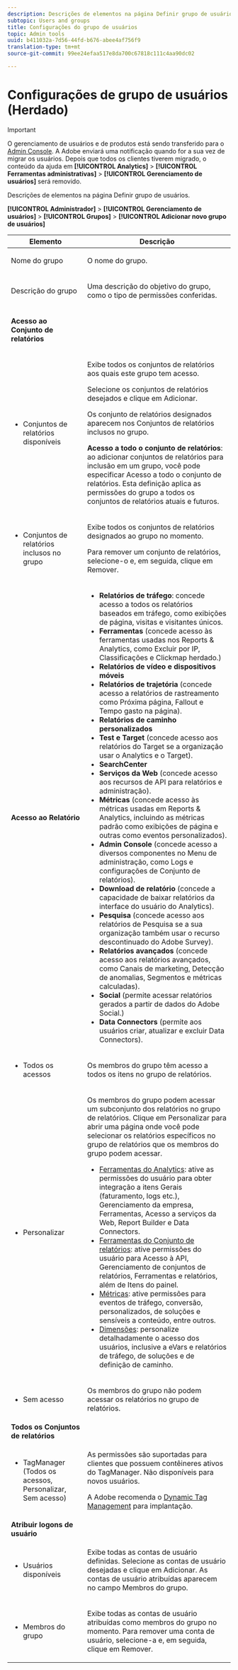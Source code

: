 ```yaml
---
description: Descrições de elementos na página Definir grupo de usuários.
subtopic: Users and groups
title: Configurações do grupo de usuários
topic: Admin tools
uuid: b411032a-7d56-44fd-b676-abee4af756f9
translation-type: tm+mt
source-git-commit: 99ee24efaa517e8da700c67818c111c4aa90dc02

---
```



# Configurações de grupo de usuários (Herdado)

>[!IMPORTANT]
>
>O gerenciamento de usuários e de produtos está sendo transferido para o [Admin Console](https://helpx.adobe.com/br/enterprise/using/admin-console.html). A Adobe enviará uma notificação quando for a sua vez de migrar os usuários. Depois que todos os clientes tiverem migrado, o conteúdo da ajuda em **[!UICONTROL Analytics]** > **[!UICONTROL Ferramentas administrativas]** > **[!UICONTROL Gerenciamento de usuários]** será removido.

Descrições de elementos na página Definir grupo de usuários.

**[!UICONTROL Administrador]** > **[!UICONTROL Gerenciamento de usuários]** > **[!UICONTROL Grupos]** > **[!UICONTROL Adicionar novo grupo de usuários]**

<table id="table_85E9EBF7984545C780631D6C2090BD99"> 
 <thead> 
  <tr> 
   <th colname="col1" class="entry"> Elemento </th> 
   <th colname="col2" class="entry"> Descrição </th> 
  </tr> 
 </thead>
 <tbody> 
  <tr> 
   <td colname="col1"> <p>Nome do grupo </p> </td> 
   <td colname="col2"> <p>O nome do grupo. </p> </td> 
  </tr> 
  <tr> 
   <td colname="col1"> <p>Descrição do grupo </p> </td> 
   <td colname="col2"> <p>Uma descrição do objetivo do grupo, como o tipo de permissões conferidas. </p> </td> 
  </tr> 
  <tr> 
   <td colname="col1"> <p><b>Acesso ao Conjunto de relatórios</b> </p> </td> 
   <td colname="col2"> </td> 
  </tr> 
  <tr> 
   <td colname="col1"> <p> 
     <ul id="ul_62D4A028A1194E02B2F0D364D01E741C"> 
      <li id="li_11ADAD0A625046409B4FCCEF1D14E1E6">Conjuntos de relatórios disponíveis </li> 
     </ul> </p> </td> 
   <td colname="col2"> <p>Exibe todos os conjuntos de relatórios aos quais este grupo tem acesso. </p> <p>Selecione os conjuntos de relatórios desejados e clique em <span class="uicontrol">Adicionar</span>. </p> <p>Os conjunto de relatórios designados aparecem nos <span class="wintitle">Conjuntos de relatórios inclusos no grupo</span>. </p> <p><b>Acesso a todo o conjunto de relatórios</b>: ao adicionar conjuntos de relatórios para inclusão em um grupo, você pode especificar <span class="uicontrol">Acesso a todo o conjunto de relatórios</span>. Esta definição aplica as permissões do grupo a todos os conjuntos de relatórios atuais e futuros. </p> </td> 
  </tr> 
  <tr> 
   <td colname="col1"> <p> 
     <ul id="ul_2615D113681C402E8F6B2A844B402626"> 
      <li id="li_6E04FC6AE26F4052835EF3AE51CDE2E3">Conjuntos de relatórios inclusos no grupo </li> 
     </ul> </p> </td> 
   <td colname="col2"> <p>Exibe todos os conjuntos de relatórios designados ao grupo no momento. </p> <p>Para remover um conjunto de relatórios, selecione-o e, em seguida, clique em <span class="uicontrol">Remover</span>. </p> </td> 
  </tr> 
  <tr> 
   <td colname="col1"> <p><b>Acesso ao Relatório</b> </p> </td> 
   <td colname="col2"> 
    <draft-comment> 
     <p> 
      <ul id="ul_81ABB1701BEC44ECB548F98EB818F83B"> 
       <li id="li_FCE10A56AF904C9CBCE24AC91025639C"><b>Relatórios de tráfego</b>: concede acesso a todos os relatórios baseados em tráfego, como exibições de página, visitas e visitantes únicos. </li> 
       <li id="li_2742B7A661FC45F496DFFBBB6CE675DE"><b>Ferramentas</b> (concede acesso às ferramentas usadas nos Reports &amp; Analytics, como Excluir por IP, Classificações e Clickmap herdado.) </li> 
       <li id="li_88D54C31211B4A38B46FF64651718865"><b>Relatórios de vídeo e dispositivos móveis</b> </li> 
       <li id="li_DBC756832B52433DA6467EA8AEC02DBA"><b>Relatórios de trajetória</b> (concede acesso a relatórios de rastreamento como Próxima página, Fallout e Tempo gasto na página). </li> 
       <li id="li_D0B1B964C071441EAEC919DD7CC08E3D"><b>Relatórios de caminho personalizados</b> </li> 
       <li id="li_D63F60FF2DD2418A876B53404634D12D"><b>Test e Target </b>(concede acesso aos relatórios do Target se a organização usar o Analytics e o Target). </li> 
       <li id="li_03CE1718D51049D596DB061932D97506"><b>SearchCenter</b> </li> 
       <li id="li_78AB0BCEDBA946718F90B6D7AB52CB80"><b>Serviços da Web </b>(concede acesso aos recursos de API para relatórios e administração). </li> 
       <li id="li_DCA83780F6214AF1A82255BC977744F1"><b>Métricas</b> (concede acesso às métricas usadas em Reports &amp; Analytics, incluindo as métricas padrão como exibições de página e outras como eventos personalizados).</li> 
       <li id="li_A200E3CED33D4B15BFD30CBDD930912C"><b>Admin Console </b>(concede acesso a diversos componentes no Menu de administração, como Logs e configurações de Conjunto de relatórios). </li> 
       <li id="li_CF3FA04D402A47618401633BA8583010"><b>Download de relatório</b> (concede a capacidade de baixar relatórios da interface do usuário do Analytics). </li> 
       <li id="li_03AC2D9FF43648CB90E514C62DC31217"><b>Pesquisa</b> (concede acesso aos relatórios de Pesquisa se a sua organização também usar o recurso descontinuado do Adobe Survey). </li> 
       <li id="li_9FC3F25F335641B5AC9232BDC2DCCECA"><b>Relatórios avançados</b> (concede acesso aos relatórios avançados, como Canais de marketing, Detecção de anomalias, Segmentos e métricas calculadas). </li> 
       <li id="li_DB56BEB8D31A4918B5CCD3CBBC1DF40A"><b>Social</b> (permite acessar relatórios gerados a partir de dados do Adobe Social.) </li> 
       <li id="li_3C2F4F91B92A4CD9BCDD69E6FCE85EEE"><b>Data Connectors </b>(permite aos usuários criar, atualizar e excluir Data Connectors). </li> 
      </ul> </p> 
    </draft-comment> </td> 
  </tr> 
  <tr> 
   <td colname="col1"> <p> 
     <ul id="ul_CE3DC9C5D63348E48D72BEC32C9A2B45"> 
      <li id="li_9636E0FA37BE4FE48F8723F46C96FFC4">Todos os acessos </li> 
     </ul> </p> </td> 
   <td colname="col2"> <p>Os membros do grupo têm acesso a todos os itens no grupo de relatórios. </p> </td> 
  </tr> 
  <tr> 
   <td colname="col1"> <p> 
     <ul id="ul_B573C170710545F0BF5CC3675A8F7ECA"> 
      <li id="li_238BA42873E24953A0D73443F36BD7C8">Personalizar </li> 
     </ul> </p> </td> 
   <td colname="col2"> <p>Os membros do grupo podem acessar um subconjunto dos relatórios no grupo de relatórios. Clique em <span class="uicontrol">Personalizar</span> para abrir uma página onde você pode selecionar os relatórios específicos no grupo de relatórios que os membros do grupo podem acessar. </p> 
    <ul id="ul_16D5EF18D57D4608AEEDEC40D90D8828"> 
     <li id="li_F29E84C6228A464C8807F09205AEAAC6"><a href="/help/admin/user-management2/c-customize-report-access/groups-analytics-tools.md"> Ferramentas do Analytics</a>: ative as permissões do usuário para obter integração a itens Gerais (faturamento, logs etc.), Gerenciamento da empresa, Ferramentas, Acesso a serviços da Web, Report Builder e Data Connectors. </li> 
     <li id="li_A6EB788162A2455E94CE54B9279A854D"><a href="/help/admin/user-management2/c-customize-report-access/groups-report-suite-tools.md"> Ferramentas do Conjunto de relatórios</a>: ative permissões do usuário para Acesso à API, Gerenciamento de conjuntos de relatórios, Ferramentas e relatórios, além de Itens do painel. </li> 
     <li id="li_EDB0255E009B4F1CAFAF53966B41363C"><a href="/help/admin/user-management2/c-customize-report-access/groups-metrics.md"> Métricas</a>: ative permissões para eventos de tráfego, conversão, personalizados, de soluções e sensíveis a conteúdo, entre outros. </li> 
     <li id="li_8DAE87D1DEF54803A9C6FE31C01F0FB0"><a href="/help/admin/user-management2/c-customize-report-access/groups-dimensions.md"> Dimensões</a>: personalize detalhadamente o acesso dos usuários, inclusive a eVars e relatórios de tráfego, de soluções e de definição de caminho. </li> 
    </ul> </td> 
  </tr> 
  <tr> 
   <td colname="col1"> <p> 
     <ul id="ul_F992DC52D44B4E1E9448D699A57AA7A9"> 
      <li id="li_5D07359AF741418FB73468400686CB57">Sem acesso </li> 
     </ul> </p> </td> 
   <td colname="col2"> <p>Os membros do grupo não podem acessar os relatórios no grupo de relatórios. </p> </td> 
  </tr> 
  <tr> 
   <td colname="col1"><b>Todos os Conjuntos de relatórios</b> </td> 
   <td colname="col2"> </td> 
  </tr> 
  <tr> 
   <td colname="col1"> <p> 
     <ul id="ul_19FCA8B24B7E4477B9AC9564D6CF2D44"> 
      <li id="li_F006EF42026F43069AEC0BFE01D7CBC8">TagManager (Todos os acessos, Personalizar, Sem acesso) </li> 
     </ul> </p> </td> 
   <td colname="col2"> <p>As permissões são suportadas para clientes que possuem contêineres ativos do <span class="keyword">TagManager</span>. Não disponíveis para novos usuários. </p> <p>A Adobe recomenda o <a href="https://marketing.adobe.com/resources/help/pt_BR/dtm/atm_migration.html">Dynamic Tag Management</a> para implantação. </p> </td> 
  </tr> 
  <tr> 
   <td colname="col1"><b>Atribuir logons de usuário</b> </td> 
   <td colname="col2"> </td> 
  </tr> 
  <tr> 
   <td colname="col1"> <p> 
     <ul id="ul_8C68B33A3847467DBDC58838E3E85612"> 
      <li id="li_9BA51B0001AA41DE949322083A6CE70D">Usuários disponíveis </li> 
     </ul> </p> </td> 
   <td colname="col2"> <p>Exibe todas as contas de usuário definidas. Selecione as contas de usuário desejadas e clique em <span class="uicontrol">Adicionar</span>. As contas de usuário atribuídas aparecem no campo <span class="uicontrol">Membros do grupo</span>. </p> </td> 
  </tr> 
  <tr> 
   <td colname="col1"> <p> 
     <ul id="ul_5EAE5B2B54EA4C87BAA0C30AE9C8ECB0"> 
      <li id="li_FB6C9E925A5E498BBAFE13EF7606E940">Membros do grupo </li> 
     </ul> </p> </td> 
   <td colname="col2"> <p>Exibe todas as contas de usuário atribuídas como membros do grupo no momento. Para remover uma conta de usuário, selecione-a e, em seguida, clique em <span class="uicontrol">Remover</span>. </p> </td> 
  </tr> 
 </tbody> 
</table>

